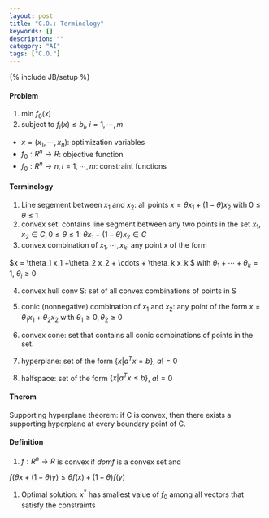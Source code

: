 ```yaml
---
layout: post
title: "C.O.: Terminology"
keywords: []
description: ""
category: "AI" 
tags: ["C.O."]
---
```

{% include JB/setup %}


#### Problem
1. min $f_0(x)$
2. subject to $f_i(x) \leq b_i$, $i=1,\cdots, m$

- $x=(x_1, \cdots, x_n)$: optimization variables
- $f_0: R^n \rightarrow R$: objective function
- $f_0: R^n \rightarrow n, i=1,\cdots, m$: constraint functions 




#### Terminology
1. Line segement between $x_1$ and $x_2$: all points $x = \theta x_1 + (1-\theta) x_2$ with $0 \leq \theta \leq 1$
2. convex set: contains line segment between any two points in the set
$x_1,x_2 \in C, 0\leq \theta \leq 1$:  $\theta x_1 + (1-\theta) x_2 \in C$
3. convex combination of $x_1, \cdots, x_k$: any point x of the form 

$x = \theta_1 x_1 +\theta_2 x_2 + \cdots + \theta_k x_k  $ with $\theta_1+\cdots+\theta_k = 1$, $\theta_i \geq 0$

4. convex hull conv S: set of all convex combinations of points in S

5. conic (nonnegative) combination of $x_1$ and $x_2$: any point of the form
$x = \theta_1 x_1 + \theta_2 x_2$ with $\theta_1 \geq 0, \theta_2 \geq 0$

6. convex cone: set that contains all conic combinations of points in the set.

7. hyperplane: set of the form $\{ x| a^Tx = b \}$, $a!= 0$
8. halfspace: set of the form $\{ x| a^Tx \leq b \}$, $a!=0$


#### Therom
Supporting hyperplane theorem: if C is convex, then there exists a supporting hyperplane at
every boundary point of C.


#### Definition
1. $f: R^n \rightarrow R$ is convex if $dom f$ is a convex set and 

$f(\theta x + (1-\theta)y) \leq \theta f(x) + (1-\theta)f(y)$ 



1. Optimal solution: $x^*$ has smallest value of $f_0$ among all vectors that satisfy the constraints






